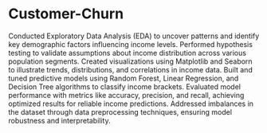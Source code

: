 # Customer-Churn
Conducted Exploratory Data Analysis (EDA) to uncover patterns and identify key demographic factors influencing income levels.
Performed hypothesis testing to validate assumptions about income distribution across various population segments.
Created visualizations using Matplotlib and Seaborn to illustrate trends, distributions, and correlations in income data.
Built and tuned predictive models using Random Forest, Linear Regression, and Decision Tree algorithms to classify income brackets.
Evaluated model performance with metrics like accuracy, precision, and recall, achieving optimized results for reliable income predictions.
Addressed imbalances in the dataset through data preprocessing techniques, ensuring model robustness and interpretability.
